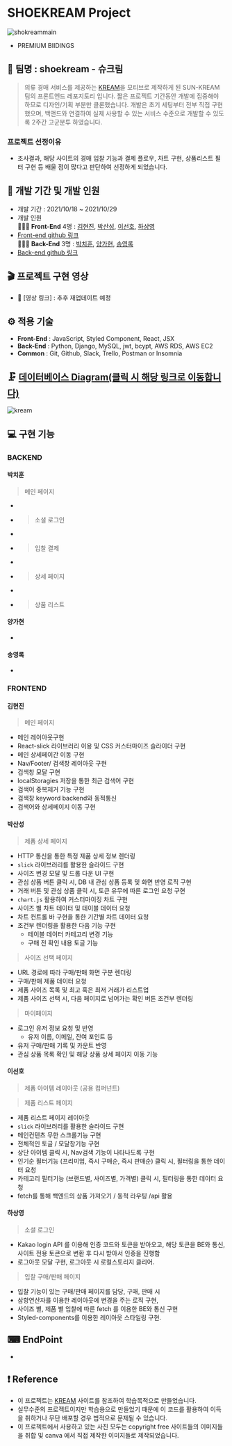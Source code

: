 # SHOEKREAM Project

![shokreammain](https://user-images.githubusercontent.com/78721108/139569482-db28b424-c233-4df5-9520-4da68e528439.gif)

- PREMIUM BIIDINGS

## 🎇 팀명 : shoekream - 슈크림

> 의류 경매 서비스를 제공하는 [KREAM](https://kream.co.kr/)을 모티브로 제작하게 된 SUN-KREAM 팀의 프론트엔드 레포지토리 입니다.
> 짧은 프로젝트 기간동안 개발에 집중해야 하므로 디자인/기획 부분만 클론했습니다.
> 개발은 초기 세팅부터 전부 직접 구현했으며, 백앤드와 연결하여 실제 사용할 수 있는 서비스 수준으로 개발할 수 있도록 2주간 고군분투 하였습니다.

### 프로젝트 선정이유

- 조사결과, 해당 사이트의 경매 입찰 기능과 결제 플로우, 차트 구현, 상품리스트 필터 구현 등 배울 점이 많다고 판단하여 선정하게 되었습니다.

## 📅 개발 기간 및 개발 인원

- 개발 기간 : 2021/10/18 ~ 2021/10/29
- 개발 인원 <br/>
  👨‍👧‍👦 **Front-End** 4명 : [김현진](https://github.com/71summernight), [박산성](https://github.com/p-acid), [이선호](https://github.com/sunhoh), [하상영](https://github.com/sangyouh) <br/>
- [Front-end github 링크](https://github.com/wecode-bootcamp-korea/25-2nd-SUNKREAM-frontend)<br/>
  👨‍👧‍👦 **Back-End** 3명 : [박치훈](https://github.com/chihunmanse), [양가현](https://github.com/chrisYang256), [송영록](https://github.com/crescentfull)<br/>
- [Back-end github 링크](https://github.com/wecode-bootcamp-korea/25-2nd-SUNKREAM-backend)

## 🎬 프로젝트 구현 영상

- 🔗 [영상 링크] : 추후 재업데이트 예정

## ⚙ 적용 기술

- **Front-End** : JavaScript, Styled Component, React, JSX
- **Back-End** : Python, Django, MySQL, jwt, bcypt, AWS RDS, AWS EC2
- **Common** : Git, Github, Slack, Trello, Postman or Insomnia

## 🗜 [데이터베이스 Diagram(클릭 시 해당 링크로 이동합니다)](https://www.erdcloud.com/d/6Kq4rCsrgRkjcfZxk)

![kream](https://user-images.githubusercontent.com/78721108/139569506-39104ecf-7060-4aa0-8d45-c834bc1a4174.png)

## 💻 구현 기능

### BACKEND

#### 박치훈

> 메인 페이지

-
- > 소셜 로그인
-
- > 입찰 결제
-
- > 상세 페이지
-
- > 상품 리스트

#### 양가현

-

#### 송영록

-

### FRONTEND

#### 김현진

> 메인 페이지

- 메인 레이아웃구현
- React-slick 라이브러리 이용 및 CSS 커스터마이즈 슬라이더 구현
- 메인 상세페이간 이동 구현
- Nav/Footer/ 검색창 레이아웃 구현
- 검색창 모달 구현
- localStoragies 저장을 통한 최근 검색어 구현
- 검색어 중복제거 기능 구현
- 검색창 keyword backend와 동적통신
- 검색어와 상세페이지 이동 구현

#### 박산성

> 제품 상세 페이지

- HTTP 통신을 통한 특정 제품 상세 정보 렌더링
- `slick` 라이브러리를 활용한 슬라이드 구현
- 사이즈 변경 모달 및 드롭 다운 UI 구현
- 관심 상품 버튼 클릭 시, DB 내 관심 상품 등록 및 화면 반영 로직 구현
- 거래 버튼 및 관심 상품 클릭 시, 토큰 유무에 따른 로그인 요청 구현
- `chart.js` 활용하여 커스터마이징 차트 구현
- 사이즈 별 차트 데이터 및 테이블 데이터 요청
- 차트 컨트롤 바 구현을 통한 기간별 차트 데이터 요청
- 조건부 렌더링을 활용한 다음 기능 구현
  - 테이블 데이터 카테고리 변경 기능
  - 구매 전 확인 내용 토글 기능

> 사이즈 선택 페이지

- URL 경로에 따라 구매/판매 화면 구분 렌더링
- 구매/판매 제품 데이터 요청
- 제품 사이즈 목록 및 최고 혹은 최저 거래가 리스트업
- 제품 사이즈 선택 시, 다음 페이지로 넘어가는 확인 버튼 조건부 렌더링

> 마이페이지

- 로그인 유저 정보 요청 및 반영
  - 유저 이름, 이메일, 잔여 포인트 등
- 유저 구매/판매 기록 및 카운트 반영
- 관심 상품 목록 확인 및 해당 상품 상세 페이지 이동 기능

#### 이선호

> 제품 아이템 레이아웃 (공용 컴퍼넌트)

> 제품 리스트 페이지

- 제품 리스트 페이지 레이아웃
- `slick` 라이브러리를 활용한 슬라이드 구현
- 메인컨텐츠 무한 스크롤기능 구현
- 전체적인 토글 / 모달창기능 구현
- 상단 아이템 클릭 시, Nav검색 기능이 나타나도록 구현
- 인기순 필터기능 (프리미엄, 즉시 구매순, 즉시 판매순) 클릭 시, 필터링을 통한 데이터 요청
- 카테고리 필터기능 (브랜드별, 사이즈별, 가격별) 클릭 시, 필터링을 통한 데이터 요청
- fetch를 통해 백엔드의 상품 가져오기 / 동적 라우팅 /api 활용



#### 하상영

 >소셜 로그인
- Kakao login API 를 이용해 인증 코드와 토큰을 받아오고, 해당 토큰을 BE와 통신, 사이트 전용 토큰으로 변환 후 다시 받아서 인증을 진행함
- 로그아웃 모달 구현, 로그아웃 시 로컬스토리지 클리어.

 > 입찰 구매/판매 페이지
- 입찰 기능이 있는 구매/판매 페이지를 담당, 구매, 판매 시
- 삼항연산자를 이용한 레이아웃에 변경을 주는 로직 구현,  
- 사이즈 별, 제품 별 입찰에 따른 fetch 를 이용한 BE와 통신 구현
- Styled-components를 이용한 레이아웃 스타일링 구현.

## ⌨ EndPoint

-

## ❗ Reference

- 이 프로젝트는 [KREAM](https://kream.co.kr/) 사이트를 참조하여 학습목적으로 만들었습니다.
- 실무수준의 프로젝트이지만 학습용으로 만들었기 때문에 이 코드를 활용하여 이득을 취하거나 무단 배포할 경우 법적으로 문제될 수 있습니다.
- 이 프로젝트에서 사용하고 있는 사진 모두는 copyright free 사이트들의 이미지들을 취합 및 canva 에서 직접 제작한 이미지들로 제작되었습니다.
